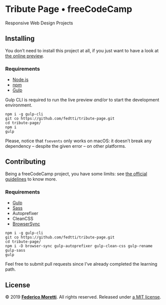 # Tribute Page • freeCodeCamp

Responsive Web Design Projects

## Installing

You don’t need to install this project at all, if you just want to have a look at [the online preview](https://codepen.io/fedtti/full/jXpKON).

### Requirements

- [Node.js](https://nodejs.org/)
- [npm](https://www.npmjs.com/)
- [Gulp](https://gulpjs.com/)

Gulp CLI is required to run the live preview _and/or_ to start the development environment.

```
npm i -g gulp-cli
git co https://github.com/fedtti/tribute-page.git
cd tribute-page/
npm i
gulp
```

Please, notice that `fsevents` only works on macOS: it doesn’t break any dependency – despite the given error – on other platforms.

## Contributing

Being a freeCodeCamp project, you have some limits: see [the official guidelines](https://learn.freecodecamp.org/responsive-web-design/responsive-web-design-projects/build-a-tribute-page) to know more.

### Requirements

- [Gulp](https://gulpjs.com/)
- [Sass](https://sass-lang.com/)
- Autoprefixer
- CleanCSS
- [BrowserSync](https://browsersync.io/)

```
npm i -g gulp-cli
git co https://github.com/fedtti/tribute-page.git
cd tribute-page/
npm i -D browser-sync gulp-autoprefixer gulp-clean-css gulp-rename gulp-sass
gulp
```

Feel free to submit pull requests since I’ve already completed the learning path.

## License

© 2019 **[Federico Moretti](https://federicomoretti.it/)**. All rights reserved. Released under [a MIT license](/LICENSE).

